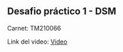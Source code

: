 
## Desafio práctico 1 - DSM 

Carnet: TM210066

Link del video: [Video](https://udbedu.sharepoint.com/sites/Grabaciones748/_layouts/15/stream.aspx?id=%2Fsites%2FGrabaciones748%2FDocumentos%20compartidos%2FGeneral%2FRecordings%2FReuni%C3%B3n%20en%20%5FGeneral%5F%2D20250301%5F204328%2DGrabaci%C3%B3n%20de%20la%20reuni%C3%B3n%2Emp4&referrer=StreamWebApp%2EWeb&referrerScenario=AddressBarCopied%2Eview%2E8b7ddc2a%2D289a%2D4a43%2Db20f%2D80dc0f93f974) 

